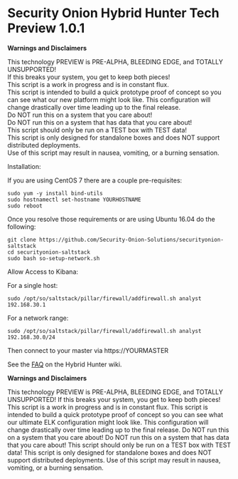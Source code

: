 # Security Onion Hybrid Hunter Tech Preview 1.0.1

**Warnings and Disclaimers**

This technology PREVIEW is PRE-ALPHA, BLEEDING EDGE, and TOTALLY UNSUPPORTED!  
If this breaks your system, you get to keep both pieces!  
This script is a work in progress and is in constant flux.  
This script is intended to build a quick prototype proof of concept so you can see what our new platform might look like.  This configuration will change drastically over time leading up to the final release.  
Do NOT run this on a system that you care about!  
Do NOT run this on a system that has data that you care about!  
This script should only be run on a TEST box with TEST data!  
This script is only designed for standalone boxes and does NOT support distributed deployments.  
Use of this script may result in nausea, vomiting, or a burning sensation.  


Installation:

If you are using CentOS 7 there are a couple pre-requisites:

```
sudo yum -y install bind-utils
sudo hostnamectl set-hostname YOURHOSTNAME
sudo reboot
```
Once you resolve those requirements or are using Ubuntu 16.04 do the following:

```
git clone https://github.com/Security-Onion-Solutions/securityonion-saltstack
cd securityonion-saltstack
sudo bash so-setup-network.sh
```
Allow Access to Kibana:

For a single host:
```
sudo /opt/so/saltstack/pillar/firewall/addfirewall.sh analyst 192.168.30.1
```
For a network range:
```
sudo /opt/so/saltstack/pillar/firewall/addfirewall.sh analyst 192.168.30.0/24
```
Then connect to your master via https://YOURMASTER

See the [FAQ](https://github.com/Security-Onion-Solutions/securityonion-saltstack/wiki/FAQ) on the Hybrid Hunter wiki.

**Warnings and Disclaimers**

This technology PREVIEW is PRE-ALPHA, BLEEDING EDGE, and TOTALLY UNSUPPORTED!
If this breaks your system, you get to keep both pieces!
This script is a work in progress and is in constant flux.
This script is intended to build a quick prototype proof of concept so you can see what our ultimate ELK configuration might look like.  This configuration will change drastically over time leading up to the final release.
Do NOT run this on a system that you care about!
Do NOT run this on a system that has data that you care about!
This script should only be run on a TEST box with TEST data!
This script is only designed for standalone boxes and does NOT support distributed deployments.
Use of this script may result in nausea, vomiting, or a burning sensation.
